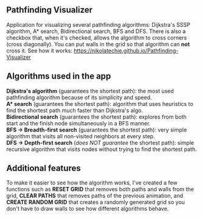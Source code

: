 ## Pathfinding Visualizer
Application for visualizing several pathfinding algorithms: Dijkstra's SSSP algorithm, A* search, Bidirectional search, BFS and DFS. There is also a checkbox that, when it's checked, allows the algorithm to cross corners (cross diagonally). You can put walls in the grid so that algorithm can **not** cross it. See how it works: https://nikolatechie.github.io/Pathfinding-Visualizer

## Algorithms used in the app
**Dijkstra's algorithm** (guarantees the shortest path): the most used pathfinding algorithm because of its simplicity and speed.<br>
<b>A* search</b> (guarantees the shortest path): algorithm that uses heuristics to find the shortest path much faster than Dijkstra's algo.<br>
**Bidirectional search** (guarantees the shortest path): explores from both start and the finish node simultaneously in a BFS manner.<br>
**BFS -> Breadth-first search** (guarantees the shortest path): very simple algorithm that visits all non-visited neighbors at every step.<br>
**DFS -> Depth-first search** (*does NOT guarantee* the shortest path): simple recursive algorithm that visits nodes without trying to find the shortest path.<br>

## Additional features
To make it easier to see how the algorithm works, I've created a few functions such as **RESET GRID** that removes both paths and walls from the grid, **CLEAR PATHS** that removes paths of the previous animation, and **CREATE RANDOM GRID** that creates a randomly generated grid so you don't have to draw walls to see how different algorithms behave.
